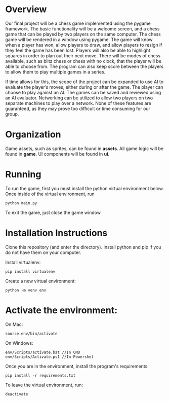 # Overview
Our final project will be a chess game implemented using the pygame framework. The basic functionality will be a welcome screen, and a chess game that can be played by two players on the same computer. The chess game will be rendered in a window using pygame. The game will know when a player has won, allow players to draw, and allow players to resign if they feel the game has been lost. Players will also be able to highlight squares in order to plan out their next move. There will be modes of chess available, such as blitz chess or chess with no clock, that the player will be able to choose from. The program can also keep score between the players to allow them to play multiple games in a series. 

If time allows for this, the scope of the project can be expanded to use AI to evaluate the player’s moves, either during or after the game. The player can choose to play against an AI. The games can be saved and reviewed using an AI evaluator. Networking can be utilized to allow two players on two separate machines to play over a network. None of these features are guaranteed, as they may prove too difficult or time consuming for our group.

# Organization

Game assets, such as sprites, can be found in **assets**. All game logic will be found in **game**. UI components will be found in **ui**.

# Running

To run the game, first you must install the python virtual environment below. Once inside of the virtual environment, run

```
python main.py
```

To exit the game, just close the game window

# Installation Instructions

Clone this repository (and enter the directory). Install python and pip if you do not have them on your computer.

Install virtualenv:
```
pip install virtualenv
```

Create a new virtual environment:
```
python -m venv env
```

# Activate the environment:

On Mac:
```
source env/bin/activate
```
On Windows:
```
env/Scripts/activate.bat //In CMD
env/Scripts/Activate.ps1 //In Powershel
```

Once you are in the environment, install the program's requirements:
```
pip install -r requirements.txt
```

To leave the virtual environment, run:
```
deactivate
```